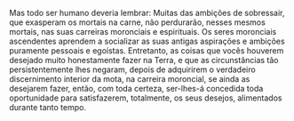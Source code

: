 ﻿Mas todo ser humano deveria lembrar: Muitas das ambições de sobressair, que exasperam os mortais na carne, não perdurarão, nesses mesmos mortais, nas suas carreiras moronciais e espirituais. Os seres moronciais ascendentes aprendem a socializar as suas antigas aspirações e ambições puramente pessoais e egoístas. Entretanto, as coisas que vocês houverem desejado muito honestamente fazer na Terra, e que as circunstâncias tão persistentemente lhes negaram, depois de adquirirem o verdadeiro discernimento interior da mota, na carreira moroncial, se ainda as desejarem fazer, então, com toda certeza, ser-lhes-á concedida toda oportunidade para satisfazerem, totalmente, os seus desejos, alimentados durante tanto tempo.